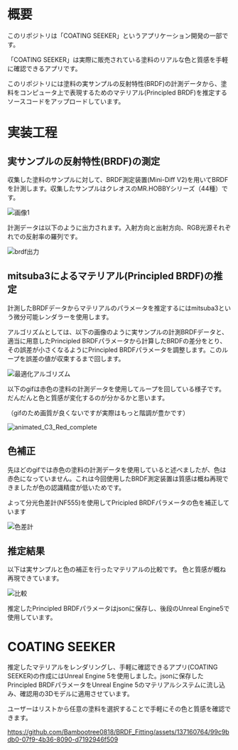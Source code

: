 # 概要
このリポジトリは「COATING SEEKER」というアプリケーション開発の一部です。

「COATING SEEKER」は実際に販売されている塗料のリアルな色と質感を手軽に確認できるアプリです。

このリポジトリには塗料の実サンプルの反射特性(BRDF)の計測データから、塗料をコンピュータ上で表現するためのマテリアル(Principled BRDF)を推定するソースコードをアップロードしています。

# 実装工程

## 実サンプルの反射特性(BRDF)の測定
収集した塗料のサンプルに対して、BRDF測定装置(Mini-Diff V2)を用いてBRDFを計測します。収集したサンプルはクレオスのMR.HOBBYシリーズ（44種）です。

![画像1](https://github.com/Bambootree0818/BRDF_Fitting/assets/137160764/e2ea739d-be1e-4450-9edd-1916026b3b67)

計測データは以下のように出力されます。入射方向と出射方向、RGB光源それぞれでの反射率の羅列です。

![brdf出力](https://github.com/Bambootree0818/BRDF_Fitting/assets/137160764/4f8b5ed9-ac3a-4327-9346-e8e2b10c1ad8)

## mitsuba3によるマテリアル(Principled BRDF)の推定
計測したBRDFデータからマテリアルのパラメータを推定するにはmitsuba3という微分可能レンダラーを使用します。

アルゴリズムとしては、以下の画像のように実サンプルの計測BRDFデータと、適当に用意したPrincipled BRDFパラメータから計算したBRDFの差分をとり、その誤差が小さくなるようにPrincipled BRDFパラメータを調整します。このループを誤差の値が収束するまで回します。

![最適化アルゴリズム](https://github.com/Bambootree0818/BRDF_Fitting/assets/137160764/c56e56de-0839-4796-a8f6-fba93ccea252)


以下のgifは赤色の塗料の計測データを使用してループを回している様子です。だんだんと色と質感が変化するのが分かるかと思います。

（gifのため画質が良くないですが実際はもっと階調が豊かです）

![animated_C3_Red_complete](https://github.com/Bambootree0818/BRDF_Fitting/assets/137160764/de6df7b4-674d-4a28-9dde-517025c6f3f2)

## 色補正
先ほどのgifでは赤色の塗料の計測データを使用していると述べましたが、色は赤色になっていません。これは今回使用したBRDF測定装置は質感は概ね再現できましたが色の認識精度が低いためです。

よって分光色差計(NF555)を使用してPricipled BRDFパラメータの色を補正しています

![色差計](https://github.com/Bambootree0818/BRDF_Fitting/assets/137160764/19c5d481-8693-4e82-8770-2df66e6361fe)

## 推定結果
以下は実サンプルと色の補正を行ったマテリアルの比較です。
色と質感が概ね再現できています。

![比較](https://github.com/Bambootree0818/BRDF_Fitting/assets/137160764/b893728e-5e81-45bc-a490-6668133d0106)

推定したPrincipled BRDFパラメータはjsonに保存し、後段のUnreal Engine5で使用しています。

# COATING SEEKER
推定したマテリアルをレンダリングし、手軽に確認できるアプリ(COATING SEEKER)の作成にはUnreal Engine 5を使用しました。jsonに保存したPrincipled BRDFパラメータをUnreal Engine 5のマテリアルシステムに流し込み、確認用の3Dモデルに適用させています。

ユーザーはリストから任意の塗料を選択することで手軽にその色と質感を確認できます。

https://github.com/Bambootree0818/BRDF_Fitting/assets/137160764/99c9bdb0-07f9-4b36-8090-d7192946f509

